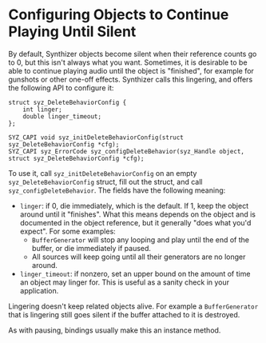 # Configuring Objects to Continue Playing Until Silent

By default, Synthizer objects become silent when their reference counts go to 0,
but this isn't always what you want.  Sometimes, it is desirable to be able to
continue playing audio until the object is "finished", for example for gunshots
or other one-off effects.  Synthizer calls this lingering, and offers the
following API to configure it:

```
struct syz_DeleteBehaviorConfig {
    int linger;
    double linger_timeout;
};

SYZ_CAPI void syz_initDeleteBehaviorConfig(struct syz_DeleteBehaviorConfig *cfg);
SYZ_CAPI syz_ErrorCode syz_configDeleteBehavior(syz_Handle object, struct syz_DeleteBehaviorConfig *cfg);
```

To use it, call `syz_initDeleteBehaviorConfig` on an empty
`syz_DeleteBehaviorConfig` struct, fill out the struct, and call
`syz_configDeleteBehavior`.  The fields have the following meaning:

- `linger`: if 0, die immediately, which is the default.  If 1, keep the object
  around until it "finishes".  What this means depends on the object and is
  documented in the object reference, but it generally "does what you'd expect".
  For some examples:
  - `BufferGenerator` will stop any looping and play until the end of the
    buffer, or die immediately if paused.
  - All sources will keep going until all their generators are no longer around.
- `linger_timeout`: if nonzero, set an upper bound on the amount of time an
  object may linger for.  This is useful as a sanity check in your application.

Lingering doesn't keep related objects alive.  For example a `BufferGenerator`
that is lingering still goes silent if the buffer attached to it is destroyed.

As with pausing, bindings usually make this an instance method.
